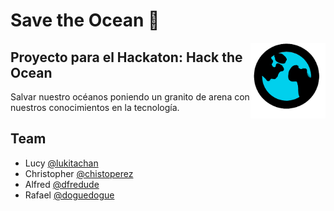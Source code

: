 # Save the Ocean 🐋

<img align='right' src="./shared/img/logo.png" alt="Save the Ocean" width="120"/>


## Proyecto para el Hackaton: Hack the Ocean

Salvar nuestro océanos poniendo un granito de arena con nuestros conocimientos en la tecnología.

## Team
* Lucy [@lukitachan](@lukitachan)
* Christopher [@chistoperez](@chistoperez)
* Alfred [@dfredude](@dfredude)
* Rafael [@doguedogue](@doguedogue)
